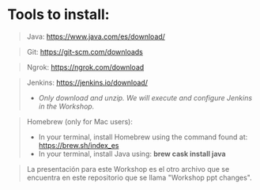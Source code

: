 # Tools to install:
> Java: https://www.java.com/es/download/

> Git: https://git-scm.com/downloads

> Ngrok: https://ngrok.com/download

> Jenkins: https://jenkins.io/download/
> * *Only download and unzip. We will execute and configure Jenkins in the Workshop.*

> Homebrew (only for Mac users):
> * In your terminal, install Homebrew using the command found at:
https://brew.sh/index_es
> * In your terminal, install Java using: 
**brew cask install java**

> La presentación para este Workshop es el otro archivo que se encuentra en este repositorio que se llama "Workshop ppt changes".


